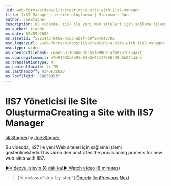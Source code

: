 ```yaml
---
uid: web-forms/videos/iis/creating-a-site-with-iis7-manager
title: IıS7 Manager ile site oluşturma | Microsoft Docs
author: JoeStagner
description: Bu videoda, ııS7 ile yeni Web siteleri için sağlama işlemi gösterilmektedir.
ms.author: riande
ms.date: 03/09/2009
ms.assetid: f52814a3-b458-415c-ab9f-b0f904c48705
msc.legacyurl: /web-forms/videos/iis/creating-a-site-with-iis7-manager
msc.type: video
ms.openlocfilehash: cead55311660a630ca5fe906e1afe8767c75aa7f
ms.sourcegitcommit: e7e91932a6e91a63e2e46417626f39d6b244a3ab
ms.translationtype: MT
ms.contentlocale: tr-TR
ms.lasthandoff: 03/06/2020
ms.locfileid: "78639953"
---
```

# <a name="creating-a-site-with-iis7-manager"></a><span data-ttu-id="45edc-103">IIS7 Yöneticisi ile Site Oluşturma</span><span class="sxs-lookup"><span data-stu-id="45edc-103">Creating a Site with IIS7 Manager</span></span>

<span data-ttu-id="45edc-104">[ali Stagner](https://github.com/JoeStagner)</span><span class="sxs-lookup"><span data-stu-id="45edc-104">by [Joe Stagner](https://github.com/JoeStagner)</span></span>

<span data-ttu-id="45edc-105">Bu videoda, ııS7 ile yeni Web siteleri için sağlama işlemi gösterilmektedir.</span><span class="sxs-lookup"><span data-stu-id="45edc-105">This video demonstrates the provisioning process for new web sites with IIS7.</span></span>

[<span data-ttu-id="45edc-106">&#9654;Videoyu izleyin (8 dakika)</span><span class="sxs-lookup"><span data-stu-id="45edc-106">&#9654; Watch video (8 minutes)</span></span>](https://channel9.msdn.com/Blogs/ASP-NET-Site-Videos/creating-a-site-with-iis7-manager)

> [!div class="step-by-step"]
> <span data-ttu-id="45edc-107">[Önceki](troubleshooting-production-aspnet-apps.md)
> [İleri](installing-ftp7.md)</span><span class="sxs-lookup"><span data-stu-id="45edc-107">[Previous](troubleshooting-production-aspnet-apps.md)
[Next](installing-ftp7.md)</span></span>
